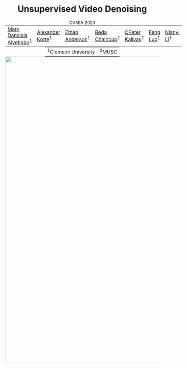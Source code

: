 <center>
<h1 style="display: block;">Unsupervised Video Denoising</h1>
CVMIA 2023 <br>
<table style="border: none; display: initial;">
<tr style="border: none;">
<td style="border: none;"><a href="https://maryaiyetigbo.github.io/">Mary Damilola Aiyetigbo</a><sup>1</sup></td>
<td style="border: none;"><a href="korte@clemson.edu">Alexander Korte</a><sup>1</sup></td>
<td style="border: none;"><a href="ema8@clemson.edu">Ethan Anderson</a><sup>1</sup></td>
<td style="border: none;"><a href="chalhoub@musc.edu">Reda Chalhoub</a><sup>2</sup></td>
<td style="border: none;"><a href="kalivasp@musc.edu">CPeter Kalivas</a><sup>2</sup></td>
<td style="border: none;"><a href="luofeng@clemson.edu">Feng Luo</a><sup>1</sup></td>
<td style="border: none;"><a href="nianyil@clemson.edu">Nianyi Li</a><sup>1</sup></td>
</tr>
</table>
<br>
<table style="border: none; display: initial;">
<tr style="border: none;">
<td style="border: none;"><sup>1</sup>Clemson University</td>
<td style="border: none;"><sup>2</sup>MUSC</td>
</tr>
</table>

<br>
 <img src="./assets/highActivityb.gif" width="1000"/>

</center>
